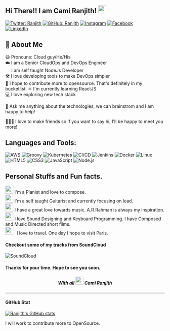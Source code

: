 ## Hi There!! I am Cami Ranjith! <img src="https://media.giphy.com/media/hvRJCLFzcasrR4ia7z/giphy.gif" width="25px">
 

[![Twitter: Ranjith](https://img.shields.io/twitter/follow/Ranjithdss?style=social)](https://twitter.com/Ranjithdss) 
[![GitHub: Ranjith](https://img.shields.io/github/followers/ranjithdss15?&style=social)](https://twitter.com/Ranjithdss) 
[![Instagram](https://img.shields.io/badge/-Instagram-pink?&logo=Instagram&link=https://www.instagram.com/ranjith_doss/)](https://www.instagram.com/ranjith_doss/) 
[![Facebook](https://img.shields.io/badge/-Facebook-8fd8ff?&logo=Facebook&link=https://www.facebook.com/ranjith.doss/)](https://www.facebook.com/ranjith.doss/)  
[![LinkedIn](https://img.shields.io/badge/-LinkedIn-blue?&logo=LinkedIn&logoColor=white&style=for-the-badge&link=https://www.linkedin.com/in/camillus-ranjith-dos-p-42b197b9/)](https://www.linkedin.com/in/camillus-ranjith-dos-p-42b197b9)



## 📖 About Me
😄 Pronouns: Cloud guy/He/His   
☁️ I am a Senior CloudOps and DevOps Engineer   
<img src="https://cdn.freebiesupply.com/logos/large/2x/nodejs-icon-logo-png-transparent.png" width="15px"> I am self taught NodeJs Developer   
🛠️ I love developing tools to make DevOps simpler   
👐 I hope to contribute more to opensource. That's definitely in my bucketlist. 
⚛️ I'm currently learning ReactJS   
💻 I love exploring new tech stack    
    
💬 Ask me anything about the technologies, we can brainstrom and I am happy to help!

🙋🏻‍♂️ I love to make friends so if you want to say hi, I'll be happy to meet you more!

## Languages and Tools:
![AWS](https://img.shields.io/badge/-AWS-000?&logo=Amazon-AWS&logoColor=FF9900) 
![Groovy](https://img.shields.io/badge/-Groovy-000?&logo=Apache%20Groovy)
![Kubernetes](https://img.shields.io/badge/-Kubernetes-000?&logo=Kubernetes) 
![CI/CD](https://img.shields.io/badge/-CI%2FCD-000?&logo=CircleCI&logoColor=888) 
![Jenkins](https://img.shields.io/badge/-Jenkins-000?&logo=Jenkins&logoColor=white) 
![Docker](https://img.shields.io/badge/-Docker-000?&logo=Docker) 
![Linux](https://img.shields.io/badge/-Linux-000?&logo=Linux&logoColor=FCC624)  
![HTML5](https://img.shields.io/badge/-HTML5-000?&logo=html5) 
![CSS3](https://img.shields.io/badge/-CSS3-black?logo=css3)
![JavaScript](https://img.shields.io/badge/-JavaScript-000?&logo=JavaScript) 
![Node.js](https://img.shields.io/badge/-Node.js-000?&logo=node.js) 

## Personal Stuffs and Fun facts.

<img src="https://media1.giphy.com/media/jDa4r7bK1k00g/giphy.gif?cid=ecf05e472cv7un7rmcxuhkpp2rsqj2u2emws8egle7z2mkc3&rid=giphy.gif" width="25px"> I'm a Pianist and love to compose.   
<img src="https://media.giphy.com/media/ej6hUW4OqJe2R1nh32/giphy.gif" width="25px"> I'm a self taught Guitarist and currently focusing on lead.   
<img src="https://media.giphy.com/media/hWobKVb4OY9cxYLcAn/giphy.gif" width="25px"> I have a great love towards music. A.R.Rahman is always my inspiration.  
<img src="https://media.giphy.com/media/j3nq3JkXp0bkFXcNlE/giphy.gif" width="25px"> I love Sound Designing and Keyboard Programming. I have Composed and Music Directed short films.  
<img src="https://media.giphy.com/media/1Yd8uhaqghxnKPxqbC/giphy.gif" height="25px" style="padding-right: 7px;"> I love to travel. One day I hope to visit Paris.  


#### Checkout some of my tracks from SoundCloud
![SoundCloud](https://img.shields.io/badge/-SoundCloud-orange?&logo=SoundCloud&logoColor=white&style=for-the-badge&link=https://soundcloud.com/ranjith_doss/) 


#### Thanks for your time. Hope to see you soon.
<h5 align="center"> With all <img src="https://media.giphy.com/media/YondZW6AMjgTEHevF0/giphy.gif" width="25px"> Cami Ranjith</h5>



---
#### GitHub Stat

[![Ranjith's GitHub stats](https://github-readme-stats.vercel.app/api?username=ranjithdss15&show_icons=true&theme=algolia)](https://github.com/ranjithdss15)

I will work to contribute more to OpenSource. 



